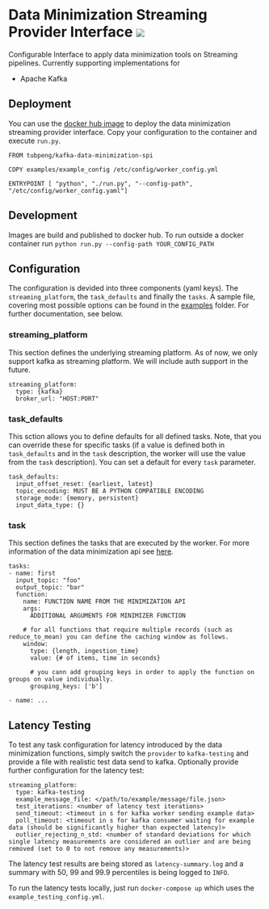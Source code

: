 # Data Minimization Streaming Provider Interface ![](https://github.com/peng-data-minimization/kafka-spi/workflows/Docker%20Image%20CI/badge.svg)

Configurable Interface to apply data minimization tools on Streaming pipelines. Currently supporting implementations for 
* Apache Kafka

## Deployment
You can use the [docker hub image](https://hub.docker.com/repository/docker/tubpeng/kafka-data-minimization-spi) to deploy the data minimization streaming provider interface. 
Copy your configuration to the container and execute `run.py`. 
```
FROM tubpeng/kafka-data-minimization-spi

COPY examples/example_config /etc/config/worker_config.yml

ENTRYPOINT [ "python", "./run.py", "--config-path", "/etc/config/worker_config.yaml"]

```

## Development
Images are build and published to docker hub.
To run outside a docker container run `python run.py --config-path YOUR_CONFIG_PATH`

## Configuration
The configuration is devided into three components (yaml keys). The `streaming_platform`, the `task_defaults` and finally the `tasks`. 
A sample file, covering most possible options can be found in the [examples](/examples) folder. For further documentation, see below.

### streaming_platform
This section defines the underlying streaming platform. As of now, we only support kafka as streaming platform. We will include auth support in the future.
```
streaming_platform:
  type: {kafka}
  broker_url: "HOST:PORT"
```

### task_defaults
This sction allows you to define defaults for all defined tasks. Note, that you can override these for specific tasks (if a value is defined both in `task_defaults` and in the `task` description, the worker will use the value from the `task` description). You can set a default for every `task` parameter.
```
task_defaults:
  input_offset_reset: {earliest, latest}
  topic_encoding: MUST BE A PYTHON COMPATIBLE ENCODING
  storage_mode: {memory, persistent}
  input_data_type: {}

```

### task
This section defines the tasks that are executed by the worker. 
For more information of the data minimization api see [here](https://github.com/peng-data-minimization/minimizer).

```
tasks:
- name: first
  input_topic: "foo"
  output_topic: "bar"
  function:
    name: FUNCTION NAME FROM THE MINIMIZATION API
    args:
      ADDITIONAL ARGUMENTS FOR MINIMIZER FUNCTION

    # for all functions that require multiple records (such as reduce_to_mean) you can define the caching window as follows.
    window:
      type: {length, ingestion_time}
      value: {# of items, time in seconds}

      # you cann add grouping keys in order to apply the function on groups on value individually.
      grouping_keys: ['b']

- name: ...
```

## Latency Testing

To test any task configuration for latency introduced by the data minimization functions, simply switch the `provider` to `kafka-testing` and provide a file with realistic test data send to kafka. Optionally provide further configuration for the latency test:
```
streaming_platform:
  type: kafka-testing
  example_message_file: </path/to/example/message/file.json>
  test_iterations: <number of latency test iterations>
  send_timeout: <timeout in s for kafka worker sending example data>
  poll_timeout: <timeout in s for kafka consumer waiting for example data (should be significantly higher than expected latency)>
  outlier_rejecting_n_std: <number of standard deviations for which single latency measurements are considered an outlier and are being removed (set to 0 to not remove any measurements)>
```

The latency test results are being stored as `latency-summary.log` and a summary with 50, 99 and 99.9 percentiles is being logged to `INFO`.

To run the latency tests locally, just run `docker-compose up` which uses the `example_testing_config.yml`.